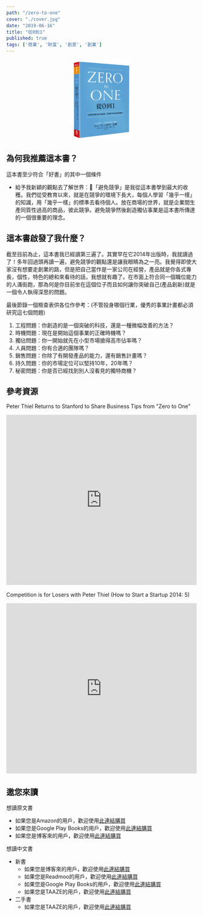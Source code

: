 ```yaml
---
path: "/zero-to-one"
cover: "./cover.jpg"
date: "2019-06-16"
title: "從0到1"
published: true
tags: ['商業', '財富', '創意', '創業']
---
```


<div style="width: 30%; height: 30%; margin: 0 auto;">
    <img src="cover.jpg"/>
</div>

## 為何我推薦這本書？

這本書至少符合「好書」的其中一個條件
- 給予我新穎的觀點去了解世界：「避免競爭」是我從這本書學到最大的收穫。我們從受教育以來，就是在競爭的環境下長大，每個人學習「幾乎一樣」的知識，用「幾乎一樣」的標準去看待個人。放在商場的世界，就是企業間生產同質性過高的商品，彼此競爭。避免競爭然後創造獨佔事業是這本書所傳達的一個很重要的理念。

## 這本書啟發了我什麼？

截至目前為止，這本書我已經讀第三遍了。其實早在它2014年出版時，我就讀過了！多年回過頭再讀一遍，避免競爭的觀點還是讓我眼睛為之一亮。我覺得即使大家沒有想要走創業的路，但是把自己當作是一家公司在經營，產品就是你各式專長，個性，特色的總和來看待的話，我想就有趣了。在市面上符合同一個職位能力的人滿街跑，那為何是你目前坐在這個位子而且如何讓你突破自己(產品創新)就是一個令人執得深思的問題。

最後節錄一個檢查表供各位作參考：(不管投身哪個行業，優秀的事業計畫都必須研究這七個問題)
1. 工程問題：你創造的是一個突破的科技，還是一種微幅改善的方法？
2. 時機問題：現在是開始這個事業的正確時機嗎？
3. 獨佔問題：你一開始就先在小型市場搶得高市佔率嗎？
4. 人員問題：你有合適的團隊嗎？
5. 銷售問題：你除了有開發產品的能力，還有銷售計畫嗎？
6. 持久問題：你的市場定位可以堅持10年，20年嗎？
7. 秘密問題：你是否已經找到別人沒看見的獨特商機？

## 參考資源

Peter Thiel Returns to Stanford to Share Business Tips from "Zero to One"
<div>
    <iframe width="100%" height="450" src="https://www.youtube.com/embed/6kGND-uZolY" frameborder="0" allow="accelerometer; autoplay; encrypted-media; gyroscope; picture-in-picture" allowfullscreen></iframe>
</div>

Competition is for Losers with Peter Thiel (How to Start a Startup 2014: 5)
<div>
    <iframe width="100%" height="450" src="https://www.youtube.com/embed/3Fx5Q8xGU8k" frameborder="0" allow="accelerometer; autoplay; encrypted-media; gyroscope; picture-in-picture" allowfullscreen></iframe>
</div>

## 邀您來讀

想讀原文書
- 如果您是Amazon的用戶，歡迎使用<a href="https://amzn.to/2Rj3FJm" target="_blank">此連結購買</a>
- 如果您是Google Play Books的用戶，歡迎使用<a href="https://books.google.com.tw/books/about/Zero_to_One.html?id=Owc2nQEACAAJ&redir_esc=y" target="_blank">此連結購買</a>
- 如果您是博客來的用戶，歡迎使用<a href="https://www.books.com.tw/exep/assp.php/cyyeh40423/products/F013587397?utm_source=cyyeh40423&utm_medium=ap-books&utm_content=recommend&utm_campaign=ap-201906" target="_blank">此連結購買</a>

想讀中文書
- 新書
    - 如果您是博客來的用戶，歡迎使用<a href="https://www.books.com.tw/exep/assp.php/cyyeh40423/products/0010651050?utm_source=cyyeh40423&utm_medium=ap-books&utm_content=recommend&utm_campaign=ap-201906" target="_blank">此連結購買</a>
    - 如果您是Readmoo的用戶，歡迎使用<a href="http://moo.im/a/02gGKT" target="_blank">此連結購買</a>
    - 如果您是Google Play Books的用戶，歡迎使用<a href="https://books.google.com.tw/books/about/%E5%BE%9E0%E5%88%B01.html?id=pyAWogEACAAJ&redir_esc=y" target="_blank">此連結購買</a>
    - 如果您是TAAZE的用戶，歡迎使用<a href="https://www.taaze.tw/apredir.html?144150296/https://www.taaze.tw/goods/11100720260.html?a=b" target="_blank">此連結購買</a>
- 二手書
    - 如果您是TAAZE的用戶，歡迎使用<a href="https://www.taaze.tw/usedList.html?oid=11100720260" target="_blank">此連結購買</a>